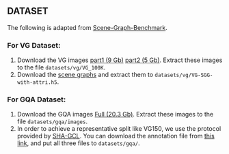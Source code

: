 ## DATASET
The following is adapted from [Scene-Graph-Benchmark](https://github.com/KaihuaTang/Scene-Graph-Benchmark.pytorch).

### For VG Dataset:
1. Download the VG images [part1 (9 Gb)](https://cs.stanford.edu/people/rak248/VG_100K_2/images.zip) [part2 (5 Gb)](https://cs.stanford.edu/people/rak248/VG_100K_2/images2.zip). Extract these images to the file `datasets/vg/VG_100K`.
2. Download the [scene graphs](https://1drv.ms/u/s!AjK8-t5JiDT1kxyaarJPzL7KByZs?e=bBffxj) and extract them to `datasets/vg/VG-SGG-with-attri.h5`.

### For GQA Dataset:
1. Download the GQA images [Full (20.3 Gb)](https://downloads.cs.stanford.edu/nlp/data/gqa/images.zip). Extract these images to the file `datasets/gqa/images`.
2. In order to achieve a representative split like VG150, we use the protocol provided by [SHA-GCL](https://github.com/dongxingning/SHA-GCL-for-SGG). You can download the annotation file from [this link](https://huggingface.co/jaehyeongjeon/GQA_detector), and put all three files to  `datasets/gqa/`.